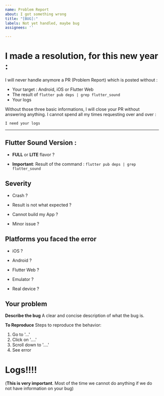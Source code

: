 ```yaml
---
name: Problem Report
about: I got something wrong
title: "[BUG]:"
labels: Not yet handled, maybe bug
assignees: ''

---
```


# I made a resolution, for this new year :

I will never handle anymore a PR (Problem Report) which is posted without :
- Your target : Android, iOS or Flutter Web
- The result of  ```flutter pub deps | grep flutter_sound```
- Your logs

Without those three basic informations, I will close your PR without answering anything. I cannot spend all my times requesting over and over : 
```
I need your logs
```

----------------

## Flutter Sound Version : 

- **FULL** or **LITE** flavor ?

- **Important**: Result of the command : ```flutter pub deps | grep flutter_sound```


## Severity

- Crash ?

- Result is not what expected ?

- Cannot build my App ?

- Minor issue ?


## Platforms you faced the error 

- iOS ?

- Android ?

- Flutter Web ?

- Emulator ? 

- Real device ?

## Your problem

**Describe the bug**
A clear and concise description of what the bug is.

**To Reproduce**
Steps to reproduce the behavior:
1. Go to '...'
2. Click on '....'
3. Scroll down to '....'
4. See error

# Logs!!!!
(**This is very important**. Most of the time we cannot do anything if we do not have information on your bug)
